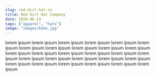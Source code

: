 ```yaml
---
slug: red-dirt-hat-co
title: Red Dirt Hat Company
date: 2020-06-14
tags: ["apparel", "hats"]
image: "images/koke.jpg"
---
```


lorem ipsum lorem ipsum lorem ipsum lorem ipsum lorem ipsum lorem ipsum lorem ipsum lorem ipsum lorem ipsum lorem ipsum lorem ipsum lorem ipsum lorem ipsum lorem ipsum lorem ipsum lorem ipsum lorem ipsum lorem ipsum lorem ipsum lorem ipsum lorem ipsum lorem ipsum lorem ipsum lorem ipsum lorem ipsum lorem ipsum lorem ipsum lorem ipsum
